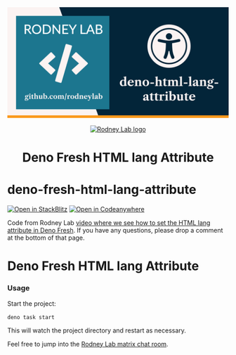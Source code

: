 <img src="../../images/rodneylab-github-deno-fresh-html-lang-attribute.png" alt="Rodney Lab deno-fresh-rss-feed Github banner">

<p align="center">
  <a aria-label="Open Rodney Lab site" href="https://rodneylab.com" rel="nofollow noopener noreferrer">
    <img alt="Rodney Lab logo" src="https://rodneylab.com/assets/icon.png" width="60" />
  </a>
</p>
<h1 align="center">
  Deno Fresh HTML lang Attribute
</h1>

# deno-fresh-html-lang-attribute

[![Open in StackBlitz](https://developer.stackblitz.com/img/open_in_stackblitz.svg)](https://stackblitz.com/github/rodneylab/deno/tree/main/demos/deno-fresh-html-lang-attribute)
[![Open in Codeanywhere](https://codeanywhere.com/img/open-in-codeanywhere-btn.svg)](https://app.codeanywhere.com/#https://github.com/rodneylab/deno)

Code from Rodney Lab
<a href="https://rodneylab.com/deno-fresh-html-lang-attribute/">video where we
see how to set the HTML lang attribute in Deno Fresh</a>. If you have any
questions, please drop a comment at the bottom of that page.

# Deno Fresh HTML lang Attribute

### Usage

Start the project:

```
deno task start
```

This will watch the project directory and restart as necessary.

Feel free to jump into the
[Rodney Lab matrix chat room](https://matrix.to/#/%23rodney:matrix.org).
